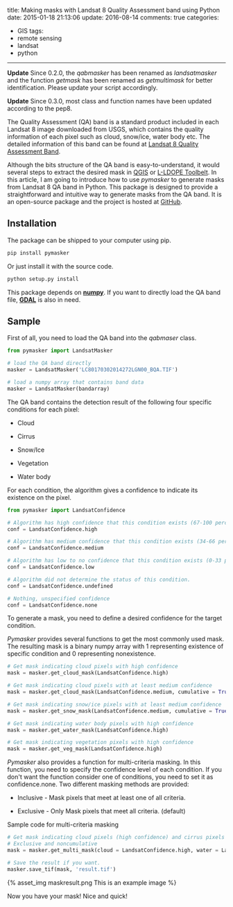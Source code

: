 title: Making masks with Landsat 8 Quality Assessment band using Python
date: 2015-01-18 21:13:06
update: 2016-08-14
comments: true
categories:
- GIS
tags:
- remote sensing
- landsat
- python
---

**Update** Since 0.2.0, the *qabmasker* has been renamed as *landsatmasker* and the function *getmask* has been renamed as *getmultimask* for better identification. Please update your script accordingly.

**Update** Since 0.3.0, most class and function names have been updated according to the pep8.

The Quality Assessment (QA) band is a standard product included in each Landsat 8 image downloaded from USGS, which contains the quality information of each pixel such as cloud, snow/ice, water body etc. The detailed information of this band can be found at [Landsat 8 Quality Assessment Band](http://landsat.usgs.gov/L8QualityAssessmentBand.php).
<!-- more -->
Although the bits structure of the QA band is easy-to-understand, it would several steps to extract the desired mask in [QGIS](http://courses.neteler.org/processing-landsat8-data-in-grass-gis-7/) or [L-LDOPE Toolbelt](https://hyspeedblog.wordpress.com/2014/08/27/working-with-landsat-8-using-and-interpreting-the-quality-assessment-qa-band/). In this article, I am going to introduce how to use *pymasker* to generate masks from Landsat 8 QA band in Python. This package is designed to provide a straightforward and intuitive way to generate masks from the QA band. It is an open-source package and the project is hosted at [GitHub](https://github.com/dz316424/pymasker).

## Installation

The package can be shipped to your computer using pip.

```python
pip install pymasker
```

Or just install it with the source code.

```python
python setup.py install
```

This package depends on [**numpy**](http://www.numpy.org/). If you want to directly load the QA band file, [**GDAL**](https://pypi.python.org/pypi/GDAL/) is also in need.

## Sample

First of all, you need to load the QA band into the *qabmaser* class.

```python
from pymasker import LandsatMasker

# load the QA band directly
masker = LandsatMasker('LC80170302014272LGN00_BQA.TIF')

# load a numpy array that contains band data
masker = LandsatMasker(bandarray)
```

The QA band contains the detection result of the following four specific conditions for each pixel:

* Cloud

* Cirrus

* Snow/Ice

* Vegetation

* Water body

For each condition, the algorithm gives a confidence to indicate its existence on the pixel.

```python
from pymasker import LandsatConfidence

# Algorithm has high confidence that this condition exists (67-100 percent confidence).
conf = LandsatConfidence.high

# Algorithm has medium confidence that this condition exists (34-66 percent confidence).
conf = LandsatConfidence.medium

# Algorithm has low to no confidence that this condition exists (0-33 percent confidence)
conf = LandsatConfidence.low

# Algorithm did not determine the status of this condition.
conf = LandsatConfidence.undefined

# Nothing, unspecified confidence
conf = LandsatConfidence.none
```

To generate a mask, you need to define a desired confidence for the target condition.

*Pymasker* provides several functions to get the most commonly used mask. The resulting mask is a binary numpy array with 1 representing existence of specific condition and 0 representing nonexistence.

```python
# Get mask indicating cloud pixels with high confidence
mask = masker.get_cloud_mask(LandsatConfidence.high)

# Get mask indicating cloud pixels with at least medium confidence
mask = masker.get_cloud_mask(LandsatConfidence.medium, cumulative = True)

# Get mask indicating snow/ice pixels with at least medium confidence
mask = masker.get_snow_mask(LandsatConfidence.medium, cumulative = True)

# Get mask indicating water body pixels with high confidence
mask = masker.get_water_mask(LandsatConfidence.high)

# Get mask indicating vegetation pixels with high confidence
mask = masker.get_veg_mask(LandsatConfidence.high)
```

*Pymasker* also provides a function for multi-criteria masking. In this function, you need to specify the confidence level of each condition. If you don't want the function consider one of conditions, you need to set it as confidence.none. Two different masking methods are provided:

* Inclusive	-	Mask pixels that meet at least one of all criteria.

* Exclusive -	Only Mask pixels that meet all criteria. (default)

Sample code for multi-criteria masking

```python
# Get mask indicating cloud pixels (high confidence) and cirrus pixels (high confidence).
# Exclusive and noncumulative
mask = masker.get_multi_mask(cloud = LandsatConfidence.high, water = LandsatConfidence.high)

# Save the result if you want.
masker.save_tif(mask, 'result.tif')
```

{% asset_img maskresult.png This is an example image %}

Now you have your mask! Nice and quick!
